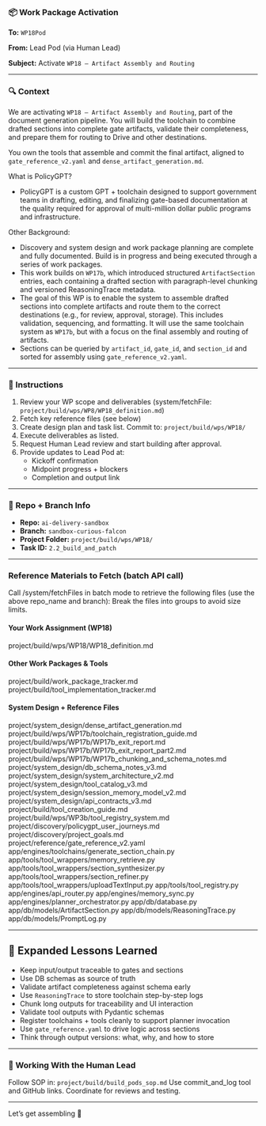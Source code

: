 ### 📦 Work Package Activation

**To:** `WP18Pod`

**From:** Lead Pod (via Human Lead)

**Subject:** Activate `WP18 – Artifact Assembly and Routing`

---

### 🔍 Context
We are activating `WP18 – Artifact Assembly and Routing`, part of the document generation pipeline. You will build the toolchain to combine drafted sections into complete gate artifacts, validate their completeness, and prepare them for routing to Drive and other destinations.

You own the tools that assemble and commit the final artifact, aligned to `gate_reference_v2.yaml` and `dense_artifact_generation.md`.

What is PolicyGPT?
- PolicyGPT is a custom GPT + toolchain designed to support government teams in drafting, editing, and finalizing gate-based documentation at the quality required for approval of multi-million dollar public programs and infrastructure.

Other Background:
- Discovery and system design and work package planning are complete and fully documented.  Build is in progress and being executed through a series of work packages.
- This work builds on `WP17b`, which introduced structured `ArtifactSection` entries, each containing a drafted section with paragraph-level chunking and versioned ReasoningTrace metadata.
- The goal of this WP is to enable the system to assemble drafted sections into complete artifacts and route them to the correct destinations (e.g., for review, approval, storage). This includes validation, sequencing, and formatting.  It will use the same toolchain system as `WP17b`, but with a focus on the final assembly and routing of artifacts.
- Sections can be queried by `artifact_id`, `gate_id`, and `section_id` and sorted for assembly using `gate_reference_v2.yaml`.


---

### 🗿 Instructions
1. Review your WP scope and deliverables (system/fetchFile: `project/build/wps/WP8/WP18_definition.md`)
2. Fetch key reference files (see below)
3. Create design plan and task list. Commit to: `project/build/wps/WP18/`
4. Execute deliverables as listed.
5. Request Human Lead review and start building after approval.
6. Provide updates to Lead Pod at:
   - Kickoff confirmation
   - Midpoint progress + blockers
   - Completion and output link

---

### 📂 Repo + Branch Info
- **Repo:** `ai-delivery-sandbox`
- **Branch:** `sandbox-curious-falcon`
- **Project Folder:** `project/build/wps/WP18/`
- **Task ID:** `2.2_build_and_patch`

---

### Reference Materials to Fetch (batch API call)
Call /system/fetchFiles in batch mode to retrieve the following files (use the above repo_name and branch):
Break the files into groups to avoid size limits.

#### Your Work Assignment (WP18)
project/build/wps/WP18/WP18_definition.md

#### Other Work Packages & Tools
project/build/work_package_tracker.md
project/build/tool_implementation_tracker.md

#### System Design + Reference Files
project/system_design/dense_artifact_generation.md
project/build/wps/WP17b/toolchain_registration_guide.md
project/build/wps/WP17b/WP17b_exit_report.md
project/build/wps/WP17b/WP17b_exit_report_part2.md
project/build/wps/WP17b/WP17b_chunking_and_schema_notes.md
project/system_design/db_schema_notes_v3.md
project/system_design/system_architecture_v2.md
project/system_design/tool_catalog_v3.md
project/system_design/session_memory_model_v2.md
project/system_design/api_contracts_v3.md
project/build/tool_creation_guide.md
project/build/wps/WP3b/tool_registry_system.md
project/discovery/policygpt_user_journeys.md
project/discovery/project_goals.md
project/reference/gate_reference_v2.yaml
app/engines/toolchains/generate_section_chain.py
app/tools/tool_wrappers/memory_retrieve.py
app/tools/tool_wrappers/section_synthesizer.py
app/tools/tool_wrappers/section_refiner.py
app/tools/tool_wrappers/uploadTextInput.py
app/tools/tool_registry.py
app/engines/api_router.py
app/engines/memory_sync.py
app/engines/planner_orchestrator.py
app/db/database.py
app/db/models/ArtifactSection.py
app/db/models/ReasoningTrace.py
app/db/models/PromptLog.py

---

## 🧠 Expanded Lessons Learned

- Keep input/output traceable to gates and sections
- Use DB schemas as source of truth
- Validate artifact completeness against schema early
- Use `ReasoningTrace` to store toolchain step-by-step logs
- Chunk long outputs for traceability and UI interaction
- Validate tool outputs with Pydantic schemas
- Register toolchains + tools cleanly to support planner invocation
- Use `gate_reference.yaml` to drive logic across sections
- Think through output versions: what, why, and how to store

---

### 🚀 Working With the Human Lead
Follow SOP in: `project/build/build_pods_sop.md`
Use commit_and_log tool and GitHub links.
Coordinate for reviews and testing.

---

Let’s get assembling 🔧